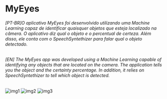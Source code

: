# MyEyes

###### [PT-BR]O aplicativo MyEyes foi desenvolvido utilizando uma Machine Learning capaz de identificar quaisquer objetos que esteja localizado na câmera. O aplicativo diz qual o objeto e o percentual de certeza. Além disso, ele conta com o SpeechSyntethizer para falar qual o objeto detectado.

###### [EN] The MyEyes app was developed using a Machine Learning capable of identifying any objects that are located on the camera. The application tells you the object and the certainty percentage. In addition, it relies on SpeechSyntethizer to tell which object is detected.

![img1](https://user-images.githubusercontent.com/6657364/55750934-d292db00-5a1a-11e9-9bcc-f76fe678cfac.png)
![img2](https://user-images.githubusercontent.com/6657364/55750935-d32b7180-5a1a-11e9-8968-3b77e8e4ebee.png)
![img3](https://user-images.githubusercontent.com/6657364/55750936-d32b7180-5a1a-11e9-8035-2d63d8bc2379.png)
